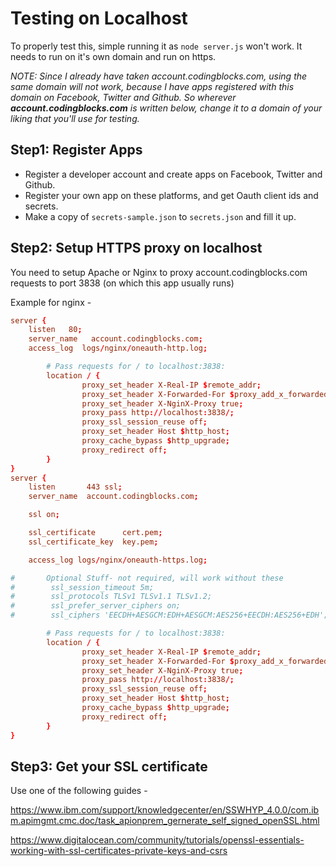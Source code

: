 
# Testing on Localhost

To properly test this, simple running it as `node server.js` won't work.
It needs to run on it's own domain and run on https.

_NOTE: Since I already have taken account.codingblocks.com, using the same domain
will not work, because I have apps registered with this domain on Facebook,
Twitter and Github. So wherever **account.codingblocks.com** is written below, change it
to a domain of your liking that you'll use for testing._

## Step1: Register Apps
 - Register a developer account and create apps on Facebook, Twitter and Github.
 - Register your own app on these platforms, and get Oauth client ids and secrets.
 - Make a copy of `secrets-sample.json` to `secrets.json` and fill it up.

## Step2: Setup HTTPS proxy on localhost

You need to setup Apache or Nginx to proxy account.codingblocks.com requests to
port 3838 (on which this app usually runs)

Example for nginx -
```conf
server {
    listen   80;
    server_name   account.codingblocks.com;
    access_log  logs/nginx/oneauth-http.log;

        # Pass requests for / to localhost:3838:
        location / {
                proxy_set_header X-Real-IP $remote_addr;
                proxy_set_header X-Forwarded-For $proxy_add_x_forwarded_for;
                proxy_set_header X-NginX-Proxy true;
                proxy_pass http://localhost:3838/;
                proxy_ssl_session_reuse off;
                proxy_set_header Host $http_host;
                proxy_cache_bypass $http_upgrade;
                proxy_redirect off;
        }
}
server {
    listen       443 ssl;
    server_name  account.codingblocks.com;

    ssl on;

    ssl_certificate      cert.pem;
    ssl_certificate_key  key.pem;

    access_log logs/nginx/oneauth-https.log;

#       Optional Stuff- not required, will work without these
#        ssl_session_timeout 5m;
#        ssl_protocols TLSv1 TLSv1.1 TLSv1.2;
#        ssl_prefer_server_ciphers on;
#        ssl_ciphers 'EECDH+AESGCM:EDH+AESGCM:AES256+EECDH:AES256+EDH';

        # Pass requests for / to localhost:3838:
        location / {
                proxy_set_header X-Real-IP $remote_addr;
                proxy_set_header X-Forwarded-For $proxy_add_x_forwarded_for;
                proxy_set_header X-NginX-Proxy true;
                proxy_pass http://localhost:3838/;
                proxy_ssl_session_reuse off;
                proxy_set_header Host $http_host;
                proxy_cache_bypass $http_upgrade;
                proxy_redirect off;
        }
}
```

## Step3: Get your SSL certificate
Use one of the following guides -

<https://www.ibm.com/support/knowledgecenter/en/SSWHYP_4.0.0/com.ibm.apimgmt.cmc.doc/task_apionprem_gernerate_self_signed_openSSL.html>

<https://www.digitalocean.com/community/tutorials/openssl-essentials-working-with-ssl-certificates-private-keys-and-csrs>


